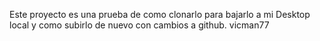 Este proyecto es una prueba de como clonarlo para bajarlo a mi Desktop local y como subirlo de nuevo con cambios a github.
vicman77